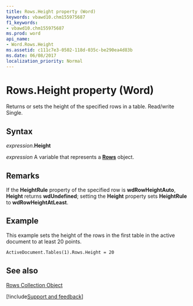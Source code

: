 ```yaml
---
title: Rows.Height property (Word)
keywords: vbawd10.chm155975687
f1_keywords:
- vbawd10.chm155975687
ms.prod: word
api_name:
- Word.Rows.Height
ms.assetid: c111c7e3-0502-118d-035c-be290ea4d83b
ms.date: 06/08/2017
localization_priority: Normal
---
```



# Rows.Height property (Word)

Returns or sets the height of the specified rows in a table. Read/write Single.


## Syntax

_expression_.**Height**

_expression_ A variable that represents a **[Rows](Word.Rows.md)** object.


## Remarks

If the  **HeightRule** property of the specified row is **wdRowHeightAuto**, **Height** returns **wdUndefined**; setting the **Height** property sets **HeightRule** to **wdRowHeightAtLeast**.


## Example

This example sets the height of the rows in the first table in the active document to at least 20 points.


```vb
ActiveDocument.Tables(1).Rows.Height = 20
```


## See also


[Rows Collection Object](Word.rows.md)

[!include[Support and feedback](~/includes/feedback-boilerplate.md)]